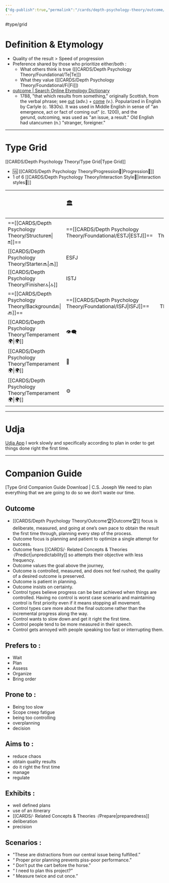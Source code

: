```yaml
---
{"dg-publish":true,"permalink":"/cards/depth-psychology-theory/outcome/","created":"2022-12-30T12:33:54.141+01:00","updated":"2023-04-27T21:50:45.567+02:00"}
---
```


#type/grid 
# Definition & Etymology 
- Quality of the result > Speed of progression  
- Preference shared by those who prioritize either/both : 
	- What others think is true ([[CARDS/Depth Psychology Theory/Foundational/Te\|Te]])
	- What they value ([[CARDS/Depth Psychology Theory/Foundational/Fi\|Fi]])
- [outcome | Search Online Etymology Dictionary](https://www.etymonline.com/search?q=outcome)
	- 1788, "that which results from something," originally Scottish, from the verbal phrase; see [out](https://www.etymonline.com/word/out?ref=etymonline_crossreference#etymonline_v_9965 "Etymology, meaning and definition of out ") (adv.) + [come](https://www.etymonline.com/word/come?ref=etymonline_crossreference#etymonline_v_15860 "Etymology, meaning and definition of come ") (v.). Popularized in English by Carlyle (c. 1830s). It was used in Middle English in sense of "an emergence, act or fact of coming out" (c. 1200), and the gerund, outcoming, was used as "an issue, a result." Old English had utancumen (n.) "stranger, foreigner."
---
# Type Grid 
[[CARDS/Depth Psychology Theory/Type Grid\|Type Grid]]
- 🆚 [[CARDS/Depth Psychology Theory/Progression🏃\|Progression🏃]] 
- 1 of 6 [[CARDS/Depth Psychology Theory/Interaction Style💬\|interaction styles💬]] 

|                      | <font size="4"> 🏛️</font>   |  <font size="4"> 🧰</font>   | <font size="4"> 🔮</font> | <font size="4"> 🦄</font>    | [[CARDS/Depth Psychology Theory/Interaction Style💬\|💬]]                      |   [[CARDS/Depth Psychology Theory/Interaction Style💬\|💬]]                           |   [[CARDS/Depth Psychology Theory/Interaction Style💬\|💬]]                    |
|:-------------------- |:--------------------- |:---------------------:|:------------------------- |:--------------------- |:--------------------- |:-------------------------- |:--------------------- |
| ==[[CARDS/Depth Psychology Theory/Structure🔛\|🔛]]==  | ==[[CARDS/Depth Psychology Theory/Foundational/ESTJ\|ESTJ]]==              |       ==[[CARDS/Depth Psychology Theory/Foundational/ESTP\|ESTP]]==        | ==[[CARDS/Depth Psychology Theory/Foundational/ENTJ\|ENTJ]]==                  | ==[[CARDS/Depth Psychology Theory/Foundational/ENFJ\|ENFJ]]==              | ➡️      | 👋       | ==[[CARDS/Depth Psychology Theory/Outcome🏆\|🏆]]==     |
|  [[CARDS/Depth Psychology Theory/Starter🔜\|🔜]]     |  ESFJ           |      ESFP    |  ENTP           | ENFP|↪️|👋        | 🏃|
| [[CARDS/Depth Psychology Theory/Finisher🔝\|🔝]]   |ISTJ           |      ISTP      | INTJ              | INFJ            | ➡️    | 🧘‍♂️ | 🏃|
| ==[[CARDS/Depth Psychology Theory/Background🔙\|🔙]]== | ==[[CARDS/Depth Psychology Theory/Foundational/ISFJ\|ISFJ]]==              |       ==[[CARDS/Depth Psychology Theory/Foundational/ISFP\|ISFP]]==        | ==[[CARDS/Depth Psychology Theory/Foundational/INTP\|INTP]]==                  | ==[[CARDS/Depth Psychology Theory/Foundational/INFP\|INFP]]==              | ↪️ |🧘‍♂️ | ==[[CARDS/Depth Psychology Theory/Outcome🏆\|🏆]]==  |
|  [[CARDS/Depth Psychology Theory/Temperament🌍\|🌍]]                     | 👁️‍🗨️ | 👁️‍🗨️ | 🧲        | 🧲    |                       |                            |                       |
|  [[CARDS/Depth Psychology Theory/Temperament🌍\|🌍]]                     | 🐜 |  🦊  | 🦊     | 🐜                       |                            |                       |
|  [[CARDS/Depth Psychology Theory/Temperament🌍\|🌍]]                     | ⚙️  |  👀   |⚙️      |👀  |                       |                            |                         |

---
# Udja
[Udja App](https://www.udja.app/#/)
I work slowly and specifically according to plan in order to get things done right the first time.

---
# Companion Guide 
[Type Grid Companion Guide Download | C.S. Joseph 
We need to plan everything that we are going to do so we don’t waste our time.
## **Outcome**
- [[CARDS/Depth Psychology Theory/Outcome🏆\|Outcome🏆]] focus is deliberate, measured, and going at one’s own pace to obtain the result the first time through, planning every step of the process.
- Outcome focus is planning and patient to optimize a single attempt for success. 
- Outcome fears [[CARDS/· Related Concepts & Theories ·/Predict\|unpredictability]] so attempts their objective with less frequency.
- Outcome values the goal above the journey,
- Outcome is controlled, measured, and does not feel rushed; the quality of a desired outcome is preserved.
- Outcome is patient in planning.
- Outcome insists on certainty.
- Control types believe progress can be best achieved when things are controlled. Having no control is worst case scenario and maintaining control is first priority even if it means stopping all movement.
- Control types care more about the final outcome rather than the incremental progress along the way.
- Control wants to slow down and get it right the first time. 
- Control people tend to be more measured in their speech. 
- Control gets annoyed with people speaking too fast or interrupting them.

## **Prefers to :** 
- Wait
- Plan
- Assess
- Organize
- Bring order

## Prone to :
- Being too slow
- Scope creep fatigue
- being too controlling
- overplanning
- decision

## **Aims to :**
- reduce chaos
- obtain quality results
- do it right the first time
- manage
- regulate

## **Exhibits :**
- well defined plans
- use of an itinerary
- [[CARDS/· Related Concepts & Theories ·/Prepare\|preparedness]]
- deliberation
- precision

## **Scenarios :**
- "These are distractions from our central issue being fulfilled.”
- “ Proper prior planning prevents piss-poor performance.”
- “ Don’t put the cart before the horse.”
- “ I need to plan this project?”
- “ Measure twice and cut once.”
